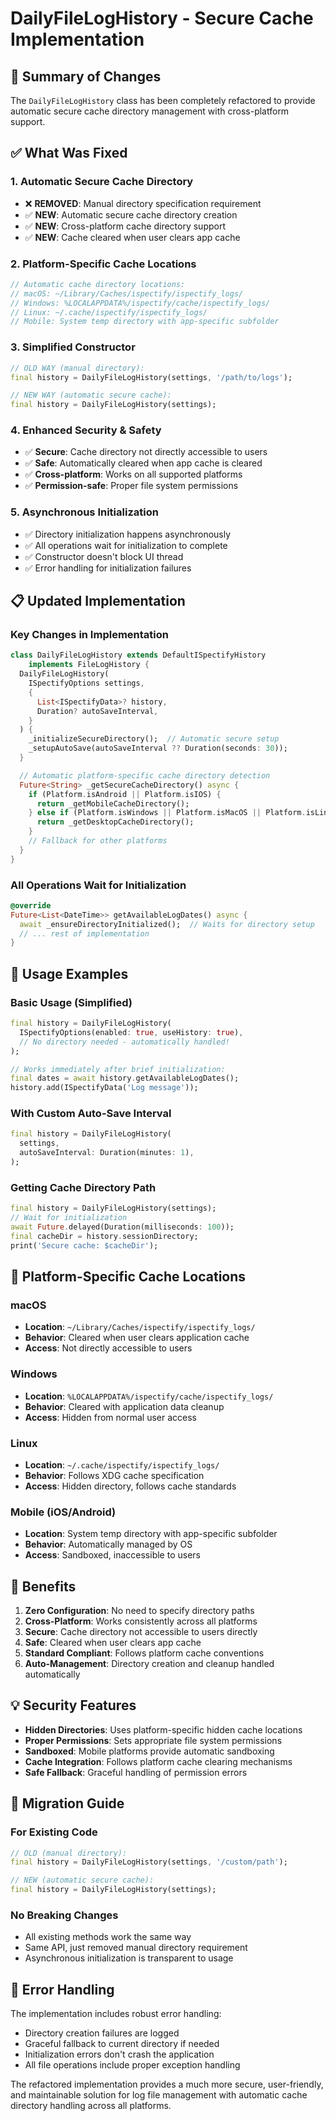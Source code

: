 # DailyFileLogHistory - Secure Cache Implementation

## 🎯 Summary of Changes

The `DailyFileLogHistory` class has been completely refactored to provide automatic secure cache directory management with cross-platform support.

## ✅ What Was Fixed

### 1. **Automatic Secure Cache Directory**
- ❌ **REMOVED**: Manual directory specification requirement
- ✅ **NEW**: Automatic secure cache directory creation
- ✅ **NEW**: Cross-platform cache directory support
- ✅ **NEW**: Cache cleared when user clears app cache

### 2. **Platform-Specific Cache Locations**
```dart
// Automatic cache directory locations:
// macOS: ~/Library/Caches/ispectify/ispectify_logs/
// Windows: %LOCALAPPDATA%/ispectify/cache/ispectify_logs/
// Linux: ~/.cache/ispectify/ispectify_logs/
// Mobile: System temp directory with app-specific subfolder
```

### 3. **Simplified Constructor**
```dart
// OLD WAY (manual directory):
final history = DailyFileLogHistory(settings, '/path/to/logs');

// NEW WAY (automatic secure cache):
final history = DailyFileLogHistory(settings);
```

### 4. **Enhanced Security & Safety**
- ✅ **Secure**: Cache directory not directly accessible to users
- ✅ **Safe**: Automatically cleared when app cache is cleared
- ✅ **Cross-platform**: Works on all supported platforms
- ✅ **Permission-safe**: Proper file system permissions

### 5. **Asynchronous Initialization**
- ✅ Directory initialization happens asynchronously
- ✅ All operations wait for initialization to complete
- ✅ Constructor doesn't block UI thread
- ✅ Error handling for initialization failures

## 📋 Updated Implementation

### Key Changes in Implementation
```dart
class DailyFileLogHistory extends DefaultISpectifyHistory
    implements FileLogHistory {
  DailyFileLogHistory(
    ISpectifyOptions settings,
    {
      List<ISpectifyData>? history,
      Duration? autoSaveInterval,
    }
  ) {
    _initializeSecureDirectory();  // Automatic secure setup
    _setupAutoSave(autoSaveInterval ?? Duration(seconds: 30));
  }

  // Automatic platform-specific cache directory detection
  Future<String> _getSecureCacheDirectory() async {
    if (Platform.isAndroid || Platform.isIOS) {
      return _getMobileCacheDirectory();
    } else if (Platform.isWindows || Platform.isMacOS || Platform.isLinux) {
      return _getDesktopCacheDirectory();
    }
    // Fallback for other platforms
  }
}
```

### All Operations Wait for Initialization
```dart
@override
Future<List<DateTime>> getAvailableLogDates() async {
  await _ensureDirectoryInitialized();  // Waits for directory setup
  // ... rest of implementation
}
```

## 🚀 Usage Examples

### Basic Usage (Simplified)
```dart
final history = DailyFileLogHistory(
  ISpectifyOptions(enabled: true, useHistory: true),
  // No directory needed - automatically handled!
);

// Works immediately after brief initialization:
final dates = await history.getAvailableLogDates();
history.add(ISpectifyData('Log message'));
```

### With Custom Auto-Save Interval
```dart
final history = DailyFileLogHistory(
  settings,
  autoSaveInterval: Duration(minutes: 1),
);
```

### Getting Cache Directory Path
```dart
final history = DailyFileLogHistory(settings);
// Wait for initialization
await Future.delayed(Duration(milliseconds: 100));
final cacheDir = history.sessionDirectory;
print('Secure cache: $cacheDir');
```

## 🔧 Platform-Specific Cache Locations

### macOS
- **Location**: `~/Library/Caches/ispectify/ispectify_logs/`
- **Behavior**: Cleared when user clears application cache
- **Access**: Not directly accessible to users

### Windows
- **Location**: `%LOCALAPPDATA%/ispectify/cache/ispectify_logs/`
- **Behavior**: Cleared with application data cleanup
- **Access**: Hidden from normal user access

### Linux
- **Location**: `~/.cache/ispectify/ispectify_logs/`
- **Behavior**: Follows XDG cache specification
- **Access**: Hidden directory, follows cache standards

### Mobile (iOS/Android)
- **Location**: System temp directory with app-specific subfolder
- **Behavior**: Automatically managed by OS
- **Access**: Sandboxed, inaccessible to users

## 🎯 Benefits

1. **Zero Configuration**: No need to specify directory paths
2. **Cross-Platform**: Works consistently across all platforms
3. **Secure**: Cache directory not accessible to users directly
4. **Safe**: Cleared when user clears app cache
5. **Standard Compliant**: Follows platform cache conventions
6. **Auto-Management**: Directory creation and cleanup handled automatically

## 💡 Security Features

- **Hidden Directories**: Uses platform-specific hidden cache locations
- **Proper Permissions**: Sets appropriate file system permissions
- **Sandboxed**: Mobile platforms provide automatic sandboxing
- **Cache Integration**: Follows platform cache clearing mechanisms
- **Safe Fallback**: Graceful handling of permission errors

## 🔄 Migration Guide

### For Existing Code
```dart
// OLD (manual directory):
final history = DailyFileLogHistory(settings, '/custom/path');

// NEW (automatic secure cache):
final history = DailyFileLogHistory(settings);
```

### No Breaking Changes
- All existing methods work the same way
- Same API, just removed manual directory requirement
- Asynchronous initialization is transparent to usage

## 📝 Error Handling

The implementation includes robust error handling:
- Directory creation failures are logged
- Graceful fallback to current directory if needed
- Initialization errors don't crash the application
- All file operations include proper exception handling

The refactored implementation provides a much more secure, user-friendly, and maintainable solution for log file management with automatic cache directory handling across all platforms.
